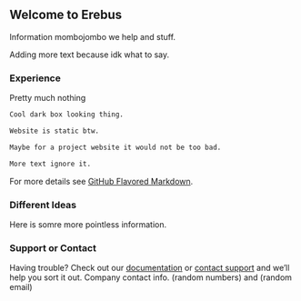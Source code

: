 ## Welcome to Erebus

Information mombojombo we help and stuff.

Adding more text because idk what to say.

### Experience

Pretty much nothing

```markdown
Cool dark box looking thing.

Website is static btw.

Maybe for a project website it would not be too bad.

More text ignore it.
```

For more details see [GitHub Flavored Markdown](https://guides.github.com/features/mastering-markdown/).

### Different Ideas

Here is somre more pointless information.

### Support or Contact

Having trouble? Check out our [documentation](https://help.github.com/categories/github-pages-basics/) or [contact support](https://github.com/contact) and we’ll help you sort it out. Company contact info.
(random numbers) and (random email)
